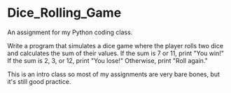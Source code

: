 # Dice_Rolling_Game
An assignment for my Python coding class.

Write a program that simulates a dice game where the player rolls two dice and calculates the sum of their values. If the sum is 7 or 11, print "You win!" If the sum is 2, 3, or 12, print "You lose!" Otherwise, print "Roll again."

This is an intro class so most of my assignments are very bare bones, but it's still good practice.
